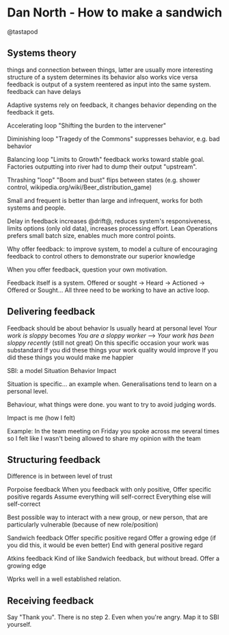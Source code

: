 # Dan North - How to make a sandwich
@tastapod

## Systems theory
things and connection between things, latter are usually more interesting
structure of a system determines its behavior
also works vice versa
feedback is output of a system reentered as input into the same system.
feedback can have delays

Adaptive systems rely on feedback, it changes behavior depending on the feedback it gets.

Accelerating loop
"Shifting the burden to the intervener"

Diminishing loop
"Tragedy of the Commons"
suppresses behavior, e.g. bad behavior

Balancing loop
"Limits to Growth"
feedback works toward stable goal.
Factories outputting into river had to dump their output "upstream".

Thrashing "loop"
"Boom and bust"
flips between states (e.g. shower control, wikipedia.org/wiki/Beer_distribution_game)

Small and frequent is better than large and infrequent, works for both systems and people.

Delay in feedback increases @drift@, reduces system's responsiveness, limits options (only old data), increases processing effort.
Lean Operations prefers small batch size, enables much more control points.

Why offer feedback:
to improve system,
to model a culture of encouraging feedback
to control others
to demonstrate our superior knowledge

When you offer feedback, question your own motivation.

Feedback itself is a system.
Offered or sought -> Heard -> Actioned -> Offered or Sought...
All three need to be working to have an active loop.

## Delivering feedback
Feedback should be about behavior
Is usually heard at personal level
_Your work is sloppy_ becomes _You are a sloppy worker_
-->
_Your work has been sloppy recently_ (still not great)
On this specific occasion your work was substandard
If you did these things your work quality would improve
If you did these things you would make me happier

SBI: a model
Situation Behavior Impact

Situation is specific... an example when.
Generalisations tend to learn on a personal level.

Behaviour, what things were done.
you want to try to avoid judging words.

Impact is me (how I felt)

Example:
In the team meeting on Friday
you spoke across me several times
so I felt like I wasn't being allowed to share my opinion with the team

## Structuring feedback
Difference is in between level of trust

Porpoise feedback
When you feedback with only positive,
Offer specific positive regards
Assume everything will self-correct
Everything else will self-correct

Best possible way to interact with a new group, or new person, that are particularly vulnerable (because of new role/position)

Sandwich feedback
Offer specific positive regard
Offer a growing edge (if you did this, it would be even better)
End with general positive regard

Atkins feedback
Kind of like Sandwich feedback, but without bread.
Offer a growing edge

Wprks well in a well established relation.

## Receiving feedback
Say "Thank you". There is no step 2.
Even when you're angry.
Map it to SBI yourself.

